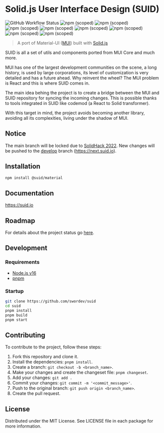 # Solid.js User Interface Design (SUID)

![GitHub Workflow Status](https://img.shields.io/github/workflow/status/swordev/suid/CI) ![npm (scoped)](https://img.shields.io/npm/v/@suid/material?label=@suid/material) ![npm (scoped)](https://img.shields.io/npm/v/@suid/icons-material?label=@suid/icons-material) <br/> ![npm (scoped)](https://img.shields.io/npm/v/@suid/css?label=@suid/css) ![npm (scoped)](https://img.shields.io/npm/v/@suid/system?label=@suid/system) ![npm (scoped)](https://img.shields.io/npm/v/@suid/base?label=@suid/base) ![npm (scoped)](https://img.shields.io/npm/v/@suid/types?label=@suid/types) ![npm (scoped)](https://img.shields.io/npm/v/@suid/codemod?label=@suid/codemod) ![npm (scoped)](https://img.shields.io/npm/v/@suid/site?label=@suid/site)

> A port of Material-UI ([MUI](https://mui.com/core)) built with [Solid.js](https://solidjs.com)

SUID is all a set of utils and components ported from MUI Core and much more.

MUI has one of the largest development communities on the scene, a long history, is used by large corporations, its level of customization is very detailed and has a future ahead. Why reinvent the wheel? The MUI problem is React and this is where SUID comes in.

The main idea behing the project is to create a bridge between the MUI and SUID repository for syncing the incoming changes. This is possible thanks to tools integrated in SUID like codemod (a React to Solid transformer).

With this target in mind, the project avoids becoming another library, avoiding all its complexities, living under the shadow of MUI.

## Notice

The main branch will be locked due to [SolidHack 2022](https://hack.solidjs.com/). New changes will be pushed to the [develop](https://github.com/swordev/suid/tree/develop) branch (https://next.suid.io).

## Installation

```sh
npm install @suid/material
```

## Documentation

https://suid.io

## Roadmap

For details about the project status go [here](https://github.com/swordev/suid/blob/main/ROADMAP.md).

## Development

### Requirements

- [Node.js v16](https://nodejs.org)
- [pnpm](https://pnpm.io)

### Startup

```sh
git clone https://github.com/swordev/suid
cd suid
pnpm install
pnpm build
pnpm start
```

## Contributing

To contribute to the project, follow these steps:

1. Fork this repository and clone it.
2. Install the dependencies: `pnpm install`.
3. Create a branch: `git checkout -b <branch_name>`.
4. Make your changes and create the changeset file: `pnpm changeset`.
5. Add your changes: `git add .`
6. Commit your changes: `git commit -m '<commit_message>'`.
7. Push to the original branch: `git push origin <branch_name>`.
8. Create the pull request.

## License

Distributed under the MIT License. See LICENSE file in each package for more information.
